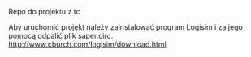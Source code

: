 Repo do projektu z tc

Aby uruchomić projekt należy zainstalować program Logisim i za jego pomocą odpalić plik saper.circ.
http://www.cburch.com/logisim/download.html
